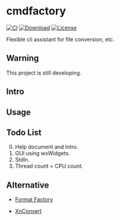 # cmdfactory

[![CI](https://img.shields.io/github/workflow/status/kkocdko/cmdfactory/CI?color=2a4)](https://github.com/kkocdko/cmdfactory/actions)
[![Download](https://img.shields.io/github/downloads/kkocdko/cmdfactory/total?color=2a4)](https://github.com/kkocdko/cmdfactory/releases#:~:text=Assets)
[![License](https://img.shields.io/github/license/kkocdko/cmdfactory?color=2a4)](LICENSE)

Flexible cli assistant for file conversion, etc.

## Warning

This project is still developing.

## Intro

## Usage

## Todo List

0. Help document and Intro.
1. GUI using wxWidgets.
2. StdIn.
3. Thread count = CPU count.

## Alternative

- [Format Factory](https://pcfreetime.com/formatfactory/)

- [XnConvert](https://xnview.com/en/xnconvert/)
